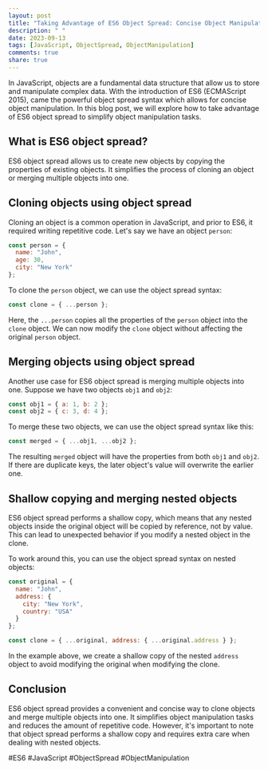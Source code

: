 ```yaml
---
layout: post
title: "Taking Advantage of ES6 Object Spread: Concise Object Manipulation"
description: " "
date: 2023-09-13
tags: [JavaScript, ObjectSpread, ObjectManipulation]
comments: true
share: true
---
```


In JavaScript, objects are a fundamental data structure that allow us to store and manipulate complex data. With the introduction of ES6 (ECMAScript 2015), came the powerful object spread syntax which allows for concise object manipulation. In this blog post, we will explore how to take advantage of ES6 object spread to simplify object manipulation tasks.

## What is ES6 object spread?

ES6 object spread allows us to create new objects by copying the properties of existing objects. It simplifies the process of cloning an object or merging multiple objects into one.

## Cloning objects using object spread

Cloning an object is a common operation in JavaScript, and prior to ES6, it required writing repetitive code. Let's say we have an object `person`:

```javascript
const person = {
  name: "John",
  age: 30,
  city: "New York"
};
```

To clone the `person` object, we can use the object spread syntax:

```javascript
const clone = { ...person };
```

Here, the `...person` copies all the properties of the `person` object into the `clone` object. We can now modify the `clone` object without affecting the original `person` object.

## Merging objects using object spread

Another use case for ES6 object spread is merging multiple objects into one. Suppose we have two objects `obj1` and `obj2`:

```javascript
const obj1 = { a: 1, b: 2 };
const obj2 = { c: 3, d: 4 };
```

To merge these two objects, we can use the object spread syntax like this:

```javascript
const merged = { ...obj1, ...obj2 };
```

The resulting `merged` object will have the properties from both `obj1` and `obj2`. If there are duplicate keys, the later object's value will overwrite the earlier one.

## Shallow copying and merging nested objects

ES6 object spread performs a shallow copy, which means that any nested objects inside the original object will be copied by reference, not by value. This can lead to unexpected behavior if you modify a nested object in the clone.

To work around this, you can use the object spread syntax on nested objects:

```javascript
const original = {
  name: "John",
  address: {
    city: "New York",
    country: "USA"
  }
};

const clone = { ...original, address: { ...original.address } };
```

In the example above, we create a shallow copy of the nested `address` object to avoid modifying the original when modifying the clone.

## Conclusion

ES6 object spread provides a convenient and concise way to clone objects and merge multiple objects into one. It simplifies object manipulation tasks and reduces the amount of repetitive code. However, it's important to note that object spread performs a shallow copy and requires extra care when dealing with nested objects.

#ES6 #JavaScript #ObjectSpread #ObjectManipulation